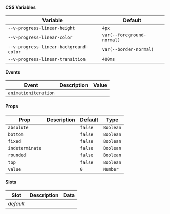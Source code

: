 #### CSS Variables

| Variable                               | Default                    |
| -------------------------------------- | -------------------------- |
| `--v-progress-linear-height`           | `4px`                      |
| `--v-progress-linear-color`            | `var(--foreground-normal)` |
| `--v-progress-linear-background-color` | `var(--border-normal)`     |
| `--v-progress-linear-transition`       | `400ms`                    |

#### Events

| Event                | Description | Value |
| -------------------- | ----------- | ----- |
| `animationiteration` |             |       |

#### Props

| Prop            | Description | Default | Type      |
| --------------- | ----------- | ------- | --------- |
| `absolute`      |             | `false` | `Boolean` |
| `bottom`        |             | `false` | `Boolean` |
| `fixed`         |             | `false` | `Boolean` |
| `indeterminate` |             | `false` | `Boolean` |
| `rounded`       |             | `false` | `Boolean` |
| `top`           |             | `false` | `Boolean` |
| `value`         |             | `0`     | `Number`  |

#### Slots

| Slot      | Description | Data |
| --------- | ----------- | ---- |
| _default_ |             |      |
